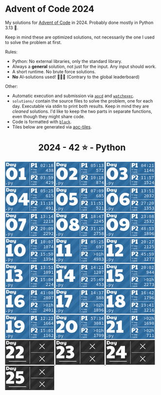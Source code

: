 # Advent of Code 2024

My solutions for [Advent of Code](https://adventofcode.com/2024) in 2024. Probably done mostly in Python 3.13 🐍.

Keep in mind these are optimized solutions, not necessarily the one I used to solve the problem at first.

Rules:

- Python: No external libraries, only the standard library.
- Always a **general** solution, not just for the input. Any input should work.
- A short runtime. No brute force solutions.
- **No** AI-solutions used! 🙅🏽‍♂️ (Contrary to the global leaderboard)

Other:

- Automatic execution and submission via [`aocd`](https://github.com/wimglenn/advent-of-code-data) and [`watchexec`](https://watchexec.github.io/).
- `solutions/` contain the source files to solve the problem, one for each day. Executable via stdin to print both results. Keep in mind they are _cleaned_ solutions. I'd like to keep the two parts in separate functions, even though they might share code.
- Code is formatted with [`black`](https://github.com/psf/black).
- Tiles below are generated via [aoc-tiles](https://github.com/LiquidFun/aoc_tiles).

<!-- AOC TILES BEGIN -->
<h1 align="center">
  2024 - 42 ⭐ - Python
</h1>
<a href="solutions/day01.py">
  <img src=".aoc_tiles/tiles/2024/01.png" width="161px">
</a>
<a href="solutions/day02.py">
  <img src=".aoc_tiles/tiles/2024/02.png" width="161px">
</a>
<a href="solutions/day03.py">
  <img src=".aoc_tiles/tiles/2024/03.png" width="161px">
</a>
<a href="solutions/day04.py">
  <img src=".aoc_tiles/tiles/2024/04.png" width="161px">
</a>
<a href="solutions/day05.py">
  <img src=".aoc_tiles/tiles/2024/05.png" width="161px">
</a>
<a href="solutions/day06.py">
  <img src=".aoc_tiles/tiles/2024/06.png" width="161px">
</a>
<a href="solutions/day07.py">
  <img src=".aoc_tiles/tiles/2024/07.png" width="161px">
</a>
<a href="solutions/day08.py">
  <img src=".aoc_tiles/tiles/2024/08.png" width="161px">
</a>
<a href="solutions/day09.py">
  <img src=".aoc_tiles/tiles/2024/09.png" width="161px">
</a>
<a href="solutions/day10.py">
  <img src=".aoc_tiles/tiles/2024/10.png" width="161px">
</a>
<a href="solutions/day11.py">
  <img src=".aoc_tiles/tiles/2024/11.png" width="161px">
</a>
<a href="solutions/day12.py">
  <img src=".aoc_tiles/tiles/2024/12.png" width="161px">
</a>
<a href="solutions/day13.py">
  <img src=".aoc_tiles/tiles/2024/13.png" width="161px">
</a>
<a href="solutions/day14.py">
  <img src=".aoc_tiles/tiles/2024/14.png" width="161px">
</a>
<a href="solutions/day15.py">
  <img src=".aoc_tiles/tiles/2024/15.png" width="161px">
</a>
<a href="solutions/day16.py">
  <img src=".aoc_tiles/tiles/2024/16.png" width="161px">
</a>
<a href="solutions/day17.py">
  <img src=".aoc_tiles/tiles/2024/17.png" width="161px">
</a>
<a href="solutions/day18.py">
  <img src=".aoc_tiles/tiles/2024/18.png" width="161px">
</a>
<a href="solutions/day19.py">
  <img src=".aoc_tiles/tiles/2024/19.png" width="161px">
</a>
<a href="solutions/day20.py">
  <img src=".aoc_tiles/tiles/2024/20.png" width="161px">
</a>
<a href="solutions/day21.py">
  <img src=".aoc_tiles/tiles/2024/21.png" width="161px">
</a>
<a href="None">
  <img src=".aoc_tiles/tiles/2024/22.png" width="161px">
</a>
<a href="None">
  <img src=".aoc_tiles/tiles/2024/23.png" width="161px">
</a>
<a href="None">
  <img src=".aoc_tiles/tiles/2024/24.png" width="161px">
</a>
<a href="None">
  <img src=".aoc_tiles/tiles/2024/25.png" width="161px">
</a>
<!-- AOC TILES END -->
